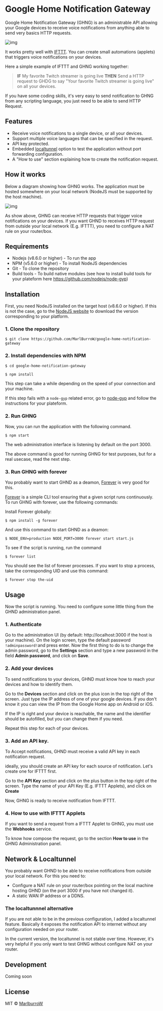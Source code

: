 # Google Home Notification Gateway


Google Home Notification Gateway (GHNG) is an administrable API allowing your Google devices to receive voice notifications from anything able to send very basics HTTP requests.

![img](https://content.screencast.com/users/marlburrow/folders/Snagit/media/da213002-2fe9-40d3-a31c-edd5af85a64c/2018-03-27_21-48-59.png)

It works pretty well with [IFTTT](https://ifttt.com/discover). You can create small automations (applets) that triggers voice notifications on your devices.

Here a simple example of IFTTT and GHNG working together:

>**IF** My favorite Twitch streamer is going live **THEN** Send a HTTP request to GHDG to say "Your favorite Twitch streamer is going live" on all your devices.

If you have some coding skills, it's very easy to send notification to GHNG from any scripting language, you just need to be able to send HTTP Request.
    
## Features
- Receive voice notifications to a single device, or all your devices.
- Support multiple voice languages that can be specified in the request.
- API key protected.
- Embedded [localtunnel](https://localtunnel.github.io/www/) option to test the application without port forwarding configuration.
- A "How to use" section explaining how to create the notification request.

## How it works
Below a diagram showing how GHNG works. The application must be hosted somewhere on your local network (NodeJS must be supported by the host machine).

![img](https://content.screencast.com/users/marlburrow/folders/Snagit/media/18019f5b-9a0c-43ba-bd2b-f62f5938c081/2018-03-17_19-05-26.png)

As show above, GHNG can receive HTTP requests that trigger voice notifications on your devices. 
If you want GHND to receives HTTP request from outside your local network (E.g. IFTTT), you need to configure a NAT rule on your router/box.

## Requirements
- Nodejs (v8.6.0 or higher) - To run the app
- NPM (v5.6.0 or higher) - To install NodeJS dependencies
- Git - To clone the repository
- Build tools - To build native modules (see how to install build tools for your plateform here https://github.com/nodejs/node-gyp)

## Installation
First, you need NodeJS installed on the target host (v8.6.0 or higher). If this is not the case, go to the [NodeJS website](https://nodejs.org/en/) to download the version corresponding to your platform.
### 1. Clone the repository 

`$ git clone https://github.com/MarlBurroW/google-home-notification-gateway`


### 2. Install dependencies with NPM

`$ cd google-home-notification-gateway`

`$ npm install`

This step can take a while depending on the speed of your connection and your machine.

If this step fails with a `node-gyp` related error, go to [node-gyp](`https://github.com/nodejs/node-gyp`) and follow the instructions for your plateform.

### 2. Run GHNG

Now, you can run the application witth the following command.

`$ npm start`

The web administration interface is listening by default on the port 3000.

The above command is good for running GHNG for test purposes, but for a real usecase, read the next step.

### 3. Run GHNG with forever

You probably want to start GHND as a deamon, [Forever](https://github.com/foreverjs/forever) is very good for this.

[Forever](https://github.com/foreverjs/forever) is a simple CLI tool ensuring that a given script runs continuously. 
To run GHNG with forever, use the following commands:

Install Forever globally:

`$ npm install -g forever`

And use this command to start GHND as a deamon:

`$ NODE_ENV=production NODE_PORT=3000 forever start start.js`

To see if the script is running, run the command 

`$ forever list`

You should see the list of forever processes. If you want to stop a process, take the corresponding UID and use this command:

`$ forever stop the-uid`


## Usage

Now the script is running. You need to configure some little thing from the GHND administration panel.

### 1. Authenticate
Go to the administration UI (by default: http://localhost:3000 if the host is your machine). 
On the login screen, type the default password `!adminpassword!`and press enter. 
Now the first thing to do is to change the admin password, go to the **Settings** section and type a new password in the field **Admin password**, and click on **Save**.


### 2. Add your devices

To send notifications to your devices, GHND must know how to reach your devices and how to identify them.

Go to the **Devices** section and click on the plus icon in the top right of the screen. Just type the IP address of one of your google devices. If you don't know it you can view the IP from the Google Home app on Android or iOS.

If the IP is right and your device is reachable, the name and the identifier should be autofilled, but you can change them if you need.

Repeat this step for each of your devices.

### 3. Add an API key.

To Accept notifications, GHND must receive a valid API key in each notification request. 

ideally, you should create an API key for each source of notification. Let's create one for IFTTT first.

Go to the **API Key** section and click on the plus button in the top right of the screen.
Type the name of your API Key (E.g. IFTTT Applets), and click on **Create**

Now, GHNG is ready to receive notification from IFTTT.


### 4. How to use with IFTTT Applets

If you want to send a request from a IFTTT Applet to GHNG, you must use the **Webhooks** service. 

To know how compose the request, go to the section **How to use** in the GHNG Administration panel.


## Network & Localtunnel

You probably want GHND to be able to receive notifications from outside your local network. For this you need to:

- Configure a NAT rule on your router/box pointing on the local machine hosting GHND (on the port 3000 if you have not changed it).
- A static WAN IP address or a DDNS.

### The localtunnnel alternative

If you are not able to be in the previous configuration, I added a localtunnel feature. 
Basically it exposes the notification API to internet without any configuration needed on your router.

In the current version, the localtunnel is not stable over time. However, it's very helpful if you only want to test GHNG without configure NAT on your router.

## Development

Coming soon

## License
MIT © [MarlburroW](https://www.linkedin.com/in/nicolas-varrot-b6b05857/)

